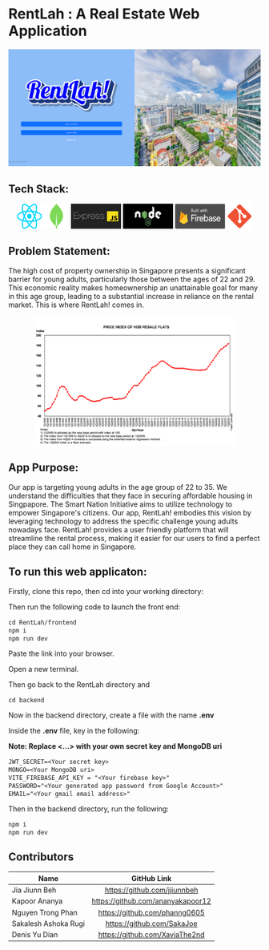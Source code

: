 # RentLah : A Real Estate Web Application

<p align="center">
  <img src="./frontend/src/assets/Login Choice Screenshot.png" alt="RentLah Login Choice Image" width="800"/>
</p>

## Tech Stack:
<p align="center">
  <img src="./frontend/src/assets/react.svg" alt="React Logo" style="width: 50px; height: 50px;"/>
  <img src="./frontend/src/assets/mongodb.png" alt="MongoDb logo" style="width: 50px; height: 50px;"/>
  <img src="./frontend/src/assets/expressserver.png" alt="Express.js logo" style="width: 100px; height: 50px;"/>
  <img src="./frontend/src/assets/nodejs.jpg" alt="Node.js logo" style="width: 100px; height: 50px;"/>
  <img src="./frontend/src/assets/firebase.png" alt="Firebase logo" style="width: 100px; height: 50px;"/>
  <img src="./frontend/src/assets/git.png" alt="git logo"style="width: 50px; height: 50px;"/>
</p>


## Problem Statement:

The high cost of property ownership in Singapore presents a significant barrier for young adults, particularly those between the ages of 22 and 29. This economic reality makes homeownership an unattainable goal for many in this age group, leading to a substantial increase in reliance on the rental market. This is where RentLah! comes in.
<p align="center">
  <img src="./frontend/src/assets/1Q2024 Flash Estimate Small Chart.png" alt="Resale Flat Price Index" width="400"/>
</p>

## App Purpose:

Our app is targeting young adults in the age group of 22 to 35. We understand the difficulties that they face in securing affordable housing in Singpapore. The Smart Nation Initiative aims to utilize technology to empower Singapore's citizens. Our app, RentLah! embodies this vision by leveraging technology to address the specific challenge young adults nowadays face. RentLah! provides a user friendly platform that will streamline the rental process, making it easier for our users to find a perfect place they can call home in Singapore.


## To run this web applicaton:

Firstly, clone this repo, then cd into your working directory:

Then run the following code to launch the front end:  

```
cd RentLah/frontend
npm i
npm run dev
```

Paste the link into your browser.  

Open a new terminal.  

Then go back to the RentLah directory and  

```
cd backend
```

Now in the backend directory, create a file with the name **.env**  

Inside the **.env** file, key in the following:  

**Note: Replace <...> with your own secret key and MongoDB uri**  


```
JWT_SECRET=<Your secret key>
MONGO=<Your MongoDB uri>
VITE_FIREBASE_API_KEY = "<Your firebase key>"
PASSWORD="<Your generated app password from Google Account>"
EMAIL="<Your gmail email address>"
```
Then in the backend directory, run the following:  

```
npm i
npm run dev
```
## Contributors ##
| Name              |                    GitHub Link                    |
|---|:---:|
| Jia Jiunn Beh |https://github.com/jjiunnbeh|
| Kapoor Ananya |https://github.com/ananyakapoor12|      
| Nguyen Trong Phan |https://github.com/phanng0605|
| Sakalesh Ashoka Rugi |https://github.com/SakaJoe|
| Denis Yu Dian |https://github.com/XaviaThe2nd|


